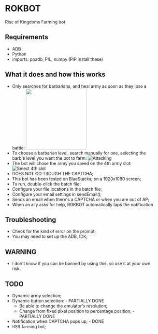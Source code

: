 # ROKBOT
Rise of Kingdoms Farming bot

## Requirements

- ADB
- Python
- Imports: ppadb, PIL, numpy (PIP install these)

## What it does and how this works
- Only searches for barbarians, and heal army as soon as they lose a battle: <img src="/media/1.gif?raw=true" width="200px">
- To choose a barbarian level, search manually for one, selecting the barb's level you want the bot to farm: ![Attacking](https://i.imgur.com/NetEsMt.gif)
- The bot will chose the army you saved on the 4th army slot: ![Select 4th slot](https://image.prntscr.com/image/8Y7qyWjXSdS-0BE36PPQaw.png)
- DOES NOT GO TROUGH THE CAPTCHA;
- This bot has been tested on BlueStacks, on a 1920x1080 screen;
- To run, double-click the batch file;
- Configure your file locations in the batch file;
- Configure your email settings in sendEmail();
- Sends an email when there's a CAPTCHA or when you are out of AP;
- When an ally asks for help, ROKBOT automatically taps the notification

## Troubleshooting
- Check for the kind of error on the prompt;
- You may need to set up the ADB, IDK;

## WARNING
- I don't know if you can be banned by using this, so use it at  your own risk.

## TODO
- Dynamic army selection;
- Dynamic button selection: - PARTIALLY DONE
  - Be able to change the emulator's resolution;
  - Change from fixed pixel position to percentage position; - PARTIALLY DONE
- Notification when CAPTCHA pops up; - DONE
- RSS farming bot;
